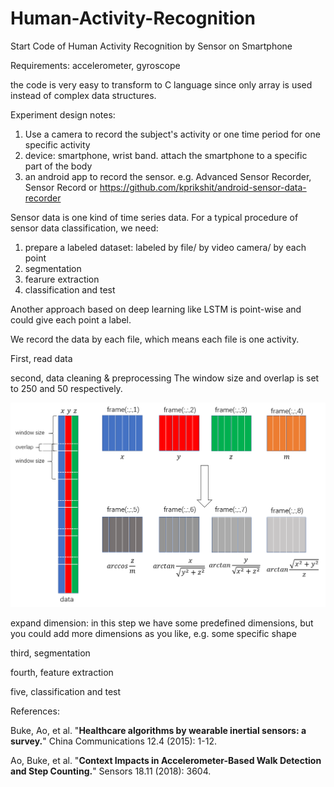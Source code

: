 # Human-Activity-Recognition
Start Code of Human Activity Recognition by Sensor on Smartphone

Requirements: accelerometer, gyroscope

the code is very easy to transform to C language since only array is used instead of complex data structures.

Experiment design notes:
1. Use a camera to record the subject's activity
    or one time period for one specific activity
2. device: smartphone, wrist band.
    attach the smartphone to a specific part of the body
3. an android app to record the sensor.
    e.g. Advanced Sensor Recorder, Sensor Record or https://github.com/kprikshit/android-sensor-data-recorder
    


Sensor data is one kind of time series data. For a typical procedure of sensor data classification, we need:
1. prepare a labeled dataset: labeled by file/ by video camera/ by each point
2. segmentation
3. fearure extraction
4. classification and test

Another approach based on deep learning like LSTM is point-wise and could give each point a label.

We record the data by each file, which means each file is one activity.

First, read data

second, data cleaning & preprocessing
The window size and overlap is set to 250 and 50 respectively.

![Alt text](har.PNG)

expand dimension:
in this step we have some predefined dimensions, but you could add more dimensions as you like, e.g. some specific shape
  
third, segmentation

fourth, feature extraction

five, classification and test


References:

Buke, Ao, et al. "**Healthcare algorithms by wearable inertial sensors: a survey.**" China Communications 12.4 (2015): 1-12.

Ao, Buke, et al. "**Context Impacts in Accelerometer-Based Walk Detection and Step Counting.**" Sensors 18.11 (2018): 3604.
